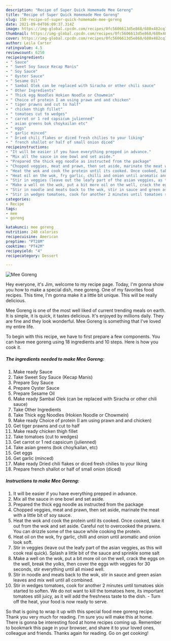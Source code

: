 ```yaml
---
description: "Recipe of Super Quick Homemade Mee Goreng"
title: "Recipe of Super Quick Homemade Mee Goreng"
slug: 150-recipe-of-super-quick-homemade-mee-goreng
date: 2021-09-04T06:09:37.314Z
image: https://img-global.cpcdn.com/recipes/0fc5606613d5e868/680x482cq70/mee-goreng-recipe-main-photo.jpg
thumbnail: https://img-global.cpcdn.com/recipes/0fc5606613d5e868/680x482cq70/mee-goreng-recipe-main-photo.jpg
cover: https://img-global.cpcdn.com/recipes/0fc5606613d5e868/680x482cq70/mee-goreng-recipe-main-photo.jpg
author: Leila Carter
ratingvalue: 4.5
reviewcount: 6250
recipeingredient:
- " Sauce"
- " Sweet Soy Sauce Kecap Manis"
- " Soy Sauce"
- " Oyster Sauce"
- " Sesame Oil"
- " Sambal Olek can be replaced with Siracha or other chili sauce"
- " Other Ingredients"
- " Thick egg Noodles Hokien Noodle or Chowmein"
- " Choice of protein I am using prawn and and chicken"
- " tiger prawns and cut to half"
- " chicken thigh fillet"
- " tomatoes cut to wedges"
- " carrot or 1 red capsicum julienned"
- " asian greens bok choykailan etc"
- " eggs"
- " garlic minced"
- " Dried chili flakes or diced fresh chilies to your liking"
- " french shallot or half of small onion diced"
recipeinstructions:
- "It will be easier if you have everything prepped in advance."
- "Mix all the sauce in one bowl and set aside."
- "Prepared the thick egg noodle as instructed from the package"
- "Chopped veggies, meat and prawn, then set aside, marinate the meat with a little bit of soy sauce."
- "Heat the wok and cook the protein until its cooked. Once cooked, take it out from the wok and set aside. Careful not to overcooked the prawns. You can drizzle some of the sauce while cooking the protein."
- "Heat oil on the wok, fry garlic, chilli and onion until aromatic and onion look soft."
- "Stir in veggies (leave out the leafy part of the asian veggies, as this will cook real quick). Splash a little bit of the sauce and sprinkle some salt"
- "Make a well on the wok, put a bit more oil on the well, crack the eggs on the well, break the yolks, then cover the eggs with veggies for 30 seconds, stir everything until all mixed well."
- "Stir in noodle and meats back to the wok, stir in sauce and green asian leaves and mix well until all combined."
- "Stir in wedges tomatoes, cook for another 2 minutes until tomatoes skin started to soften. We do not want to kill the tomatoes here, its important tomatoes still juicy, as it will add the freshness taste to the dish. Turn off the heat, your food is now ready to serve."
categories:
- Recipe
tags:
- mee
- goreng

katakunci: mee goreng 
nutrition: 240 calories
recipecuisine: American
preptime: "PT28M"
cooktime: "PT42M"
recipeyield: "4"
recipecategory: Dessert

---
```



![Mee Goreng](https://img-global.cpcdn.com/recipes/0fc5606613d5e868/680x482cq70/mee-goreng-recipe-main-photo.jpg)

Hey everyone, it's Jim, welcome to my recipe page. Today, I'm gonna show you how to make a special dish, mee goreng. One of my favorites food recipes. This time, I'm gonna make it a little bit unique. This will be really delicious.



Mee Goreng is one of the most well liked of current trending meals on earth. It is simple, it is quick, it tastes delicious. It's enjoyed by millions daily. They are fine and they look wonderful. Mee Goreng is something that I've loved my entire life.


To begin with this recipe, we have to first prepare a few components. You can have mee goreng using 18 ingredients and 10 steps. Here is how you cook it.

<!--inarticleads1-->

##### The ingredients needed to make Mee Goreng:

1. Make ready  Sauce
1. Take  Sweet Soy Sauce (Kecap Manis)
1. Prepare  Soy Sauce
1. Prepare  Oyster Sauce
1. Prepare  Sesame Oil
1. Make ready  Sambal Olek (can be replaced with Siracha or other chili sauce)
1. Take  Other Ingredients
1. Take  Thick egg Noodles (Hokien Noodle or Chowmein)
1. Make ready  Choice of protein (I am using prawn and and chicken)
1. Get  tiger prawns and cut to half
1. Make ready  chicken thigh fillet
1. Take  tomatoes (cut to wedges)
1. Get  carrot or 1 red capsicum (julienned)
1. Take  asian greens (bok choy/kailan, etc)
1. Get  eggs
1. Get  garlic (minced)
1. Make ready  Dried chili flakes or diced fresh chilies to your liking
1. Prepare  french shallot or half of small onion (diced)




<!--inarticleads2-->

##### Instructions to make Mee Goreng:

1. It will be easier if you have everything prepped in advance.
1. Mix all the sauce in one bowl and set aside.
1. Prepared the thick egg noodle as instructed from the package
1. Chopped veggies, meat and prawn, then set aside, marinate the meat with a little bit of soy sauce.
1. Heat the wok and cook the protein until its cooked. Once cooked, take it out from the wok and set aside. Careful not to overcooked the prawns. You can drizzle some of the sauce while cooking the protein.
1. Heat oil on the wok, fry garlic, chilli and onion until aromatic and onion look soft.
1. Stir in veggies (leave out the leafy part of the asian veggies, as this will cook real quick). Splash a little bit of the sauce and sprinkle some salt
1. Make a well on the wok, put a bit more oil on the well, crack the eggs on the well, break the yolks, then cover the eggs with veggies for 30 seconds, stir everything until all mixed well.
1. Stir in noodle and meats back to the wok, stir in sauce and green asian leaves and mix well until all combined.
1. Stir in wedges tomatoes, cook for another 2 minutes until tomatoes skin started to soften. We do not want to kill the tomatoes here, its important tomatoes still juicy, as it will add the freshness taste to the dish. - Turn off the heat, your food is now ready to serve.




So that is going to wrap it up with this special food mee goreng recipe. Thank you very much for reading. I'm sure you will make this at home. There is gonna be interesting food at home recipes coming up. Remember to bookmark this page in your browser, and share it to your loved ones, colleague and friends. Thanks again for reading. Go on get cooking!
